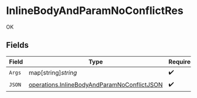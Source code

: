 # InlineBodyAndParamNoConflictRes

OK


## Fields

| Field                                                                                                      | Type                                                                                                       | Required                                                                                                   | Description                                                                                                |
| ---------------------------------------------------------------------------------------------------------- | ---------------------------------------------------------------------------------------------------------- | ---------------------------------------------------------------------------------------------------------- | ---------------------------------------------------------------------------------------------------------- |
| `Args`                                                                                                     | map[string]*string*                                                                                        | :heavy_check_mark:                                                                                         | N/A                                                                                                        |
| `JSON`                                                                                                     | [operations.InlineBodyAndParamNoConflictJSON](../../models/operations/inlinebodyandparamnoconflictjson.md) | :heavy_check_mark:                                                                                         | N/A                                                                                                        |